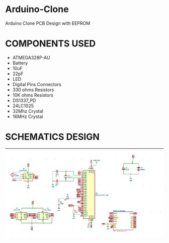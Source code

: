 # Arduino-Clone
Arduino Clone PCB Design with EEPROM

# COMPONENTS USED
- ATMEGA328P-AU
- Battery
- 10uF
- 22pF
- LED
- Digital Pins Connectors
- 330 ohms Resistors
- 10K ohms Resistors
- DS1337_PD
- 24LC1025
- 32Mhz Crystal
- 16MHz Crystal

# SCHEMATICS DESIGN
![LAYOUT](https://github.com/Ogbonna-Joseph/Arduino-Clone/blob/main/images/images%20arduino/sch002.png )
